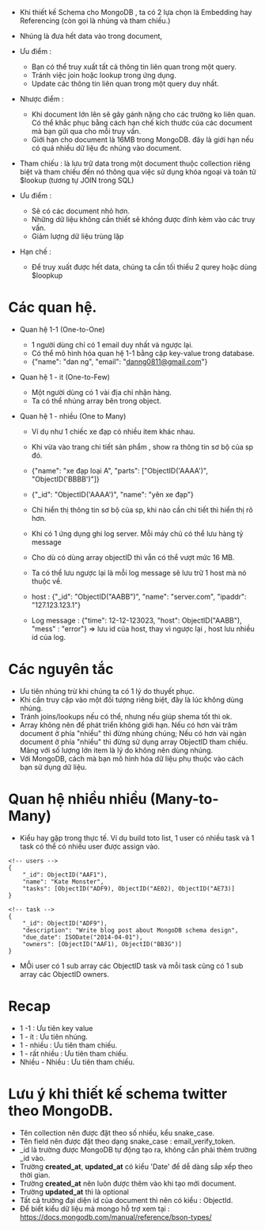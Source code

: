 - Khi thiết kế Schema cho MongoDB , ta có 2 lựa chọn là Embedding hay Referencing (còn gọi là nhúng và tham chiếu.)

- Nhúng là đưa hết data vào trong document, 
- Ưu điểm : 
    + Bạn có thể truy xuất tất cả thông tin liên quan trong một query.
    + Tránh việc join hoặc lookup trong ứng dụng.
    + Update các thông tin liên quan trong một query duy nhất.

- Nhược điểm : 
    + Khi document lớn lên sẽ gây gánh nặng cho các trường ko liên quan. Có thể khắc phục bằng cách hạn chế kích thước của các document mà bạn gửi qua cho mỗi truy vấn.
    + Giới hạn cho document là 16MB trong MongoDB. đây là giới hạn nếu có quá nhiều dữ liệu đc nhúng vào document.
    

- Tham chiếu : là lưu trữ data trong một document thuộc collection riêng biệt và tham chiếu đến nó thông qua việc sử dụng khóa ngoại và toán tử $lookup (tương tự JOIN trong SQL)

- Ưu điểm : 
    + Sẽ có các document nhỏ hơn.
    + Những dữ liệu không cần thiết sẽ không được đính kèm vào các truy vấn.
    + Giảm lượng dữ liệu trùng lặp

- Hạn chế : 
    + Để truy xuất được hết data, chúng ta cần tối thiểu 2 qurey hoặc dùng $loopkup


# Các quan hệ.
- Quan hệ 1-1 (One-to-One)
    + 1 người dùng chỉ có 1 email duy nhất và ngược lại.
    + Có thể mô hình hóa quan hệ 1-1 bằng cặp key-value trong database.
    + {"name": "dan ng", "email": "danng0811@gmail.com"}

- Quan hệ 1 - it (One-to-Few)
    + Một người dùng có 1 vài địa chỉ nhận hàng.
    + Ta có thể nhúng array bên trong object.

- Quan hệ 1 - nhiều (One to Many)
    + Ví dụ như 1 chiếc xe đạp có nhiều item khác nhau.
    + Khi vừa vào trang chi tiết sản phẩm , show ra thông tin sơ bộ của sp đó.
    + {"name": "xe đạp loại A", "parts": ["ObjectID('AAAA')", "ObjectID('BBBB')"]}
    + {"_id": "ObjectID('AAAA')", "name": "yên xe đạp"}
    + Chỉ hiển thị thông tin sơ bộ của sp, khi nào cần chi tiết thì hiển thị rõ hơn.

    + Khi có 1 ứng dụng ghi log server. Mỗi máy chủ có thể lưu hàng tỷ message 
    + Cho dù có dùng array objectID thì vẫn có thể vượt mức 16 MB.
    + Ta có thể lưu ngược lại là mỗi log message sẽ lưu trữ 1 host mà nó thuộc về.
    + host : {"_id": "ObjectID("AABB")", "name": "server.com", "ipaddr": "127.123.123.1"}
    + Log message : {"time": 12-12-123023, "host": ObjectID("AABB"), "mess" : "error"} => lưu id của host, thay vì ngược lại , host lưu nhiều id của log.

# Các nguyên tắc 
- Ưu tiên nhúng trừ khi chúng ta có 1 lý do thuyết phục.
- Khi cần truy cập vào một đối tượng riêng biệt, đây là lúc không dùng nhúng.
- Tránh joins/lookups nếu có thể, nhưng nếu giúp shema tốt thì ok.
- Array không nên để phát triển không giới hạn. Nếu có hơn vài trăm document ở phía "nhiều" thì đừng nhúng chúng; Nếu có hơn vài ngàn document ở phía "nhiều" thì đừng sử dụng array ObjectID tham chiếu. Mảng với số lượng lớn item là lý do không nên dùng nhúng.
- Với MongoDB, cách mà bạn mô hình hóa dữ liệu phụ thuộc vào cách bạn sử dụng dữ liệu. 

# Quan hệ nhiều nhiều (Many-to-Many)
- Kiểu hay gặp trong thực tế. Ví dụ build toto list, 1 user có nhiều task và 1 task có thể có nhiều user được assign vào.
```
<!-- users -->
{
    "_id": ObjectID("AAF1"),
    "name": "Kate Monster",
    "tasks": [ObjectID("ADF9), ObjectID("AE02), ObjectID("AE73)]
}

<!-- task -->
{
    "_id": ObjectID("ADF9"),
    "description": "Write blog post about MongoDB schema design",
    "due_date": ISODate("2014-04-01"),
    "owners": [ObjectID("AAF1), ObjectID("BB3G")]
}

```
- MỖi user có 1 sub array các ObjectID task và mỗi task cũng có 1 sub array các ObjectID owners.

# Recap
- 1 -1 : Ưu tiên key value
- 1 - ít : Ưu tiên nhúng.
- 1 - nhiều : Ưu tiên tham chiếu.
- 1 - rất nhiều : Ưu tiên tham chiếu.
- Nhiều - Nhiều : Ưu tiên tham chiếu.


#  Lưu ý khi thiết kế schema twitter theo MongoDB.
- Tên collection nên được đặt theo số nhiều, kểu snake_case.
- Tên field nên được đặt theo dạng snake_case : email_verify_token.
- _id là trường được MongoDB tự động tạo ra, không cần phải thêm trường _id vào. 
- Trường __created_at__, __updated_at__ có kiểu 'Date' để dễ dàng sắp xếp theo thời gian.
- Trường __created_at__ nên luôn được thêm vào khi tạo mới document.
- Trường __updated_at__ thì là optional
- Tất cả trường đại diện id của document thì nên có kiểu : ObjectId.
- Để biết kiểu dữ liệu mà mongo hỗ trợ xem tại : https://docs.mongodb.com/manual/reference/bson-types/
